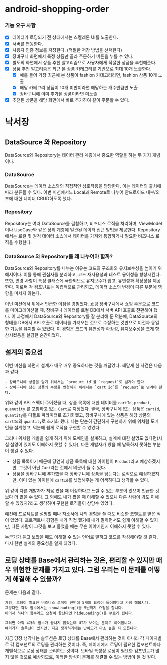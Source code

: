 # android-shopping-order

### 기능 요구 사항

- [x] 데이터가 로딩되기 전 상태에서는 스켈레톤 UI를 노출한다.
- [x] 서버를 연동한다.
- [x] 사용자 인증 정보를 저장한다. (적절한 저장 방법을 선택한다)
- [x] 장바구니 화면에서 특정 상품만 골라 주문하기 버튼을 누를 수 있다. 
- [x] 별도의 화면에서 상품 추천 알고리즘으로 사용자에게 적절한 상품을 추천해준다.
- [x] 상품 추천 알고리즘은 최근 본 상품 카테고리를 기반으로 최대 10개 노출한다. 
  - [x] 예를 들어 가장 최근에 본 상품이 fashion 카테고리라면, fashion 상품 10개 노출 
  - [x] 해당 카테고리 상품이 10개 미만이라면 해당하는 개수만큼만 노출 
  - [x] 장바구니에 이미 추가된 상품이라면 미노출 
- [x] 추천된 상품을 해당 화면에서 바로 추가하여 같이 주문할 수 있다.

# 낙서장

## DataSource 와 Repository
DataSource와 Repository는 데이터 관리 계층에서 중요한 역할을 하는 두 가지 개념이다.

### DataSource
DataSource는 데이터 소스와의 직접적인 상호작용을 담당한다. 이는 데이터의 출처에 따라 분류될 수 있다. 
이번 미션에서느 Local과 Remote로 나누어 안드로이드 내부/외부에 대한 데이터 CRUD하도록 했다.

### Repository
Repository는 여러 DataSource를 결합하고, 비즈니스 로직을 처리하며, ViewModel이나 UseCase와 같은 상위 계층에 일관된 데이터 접근 방법을 제공한다. 
Repository에서는 로컬 및 원격 데이터 소스에서 데이터를 가져와 통합하거나 필요한 비즈니스 로직을 수행한다.

### DataSource 와 Repository를 왜 나누어야 할까?
DataSource와 Repository를 나누는 이유는 코드의 구조화와 유지보수성을 높이기 위해서이다. 
이를 통해 관심사를 분리하고, 코드 재사용성과 테스트 용이성을 향상시킨다. 
또한, 변경 사항이 특정 클래스에 국한되므로 유지보수가 쉽고, 유연성과 확장성을 제공한다. 
이로써 각 컴포넌트는 독립적으로 관리되고, 데이터 소스의 변경이 다른 부분에 영향을 미치지 않는다.

이번 미션에서 위에서 언급한 이점을 경험했다.
쇼핑 장바구니에서 쇼핑 주문으로 코드를 마이그레이션할 때, 장바구니 데이터를 로컬 DB에서 서버 API 호출로 전환해야 했다. 
이 과정에서 DataSource와 Repository를 잘 분리해 둔 덕분에, DataSource의 형태를 DB에서 API 호출로 데이터를 가져오는 것으로 수정하는 것만으로 이전과 동일한 기능을 유지할 수 있었다. 
이 경험은 코드의 유연성과 확장성, 유지보수성을 크게 향상시켰음을 실감한 순간이었다.


## 설계의 중요성
이번 미션을 하면서 설계가 매우 매우 중요하다는 것을 깨달았다.
깨닫게 한 사건은 다음과 같다.
```
- 장바구니에 상품을 담기 위해서는 `product id`를 `request`로 넘겨야 한다.
- 장바구니에 담긴 상품의 수량을 변경하기 위해서는 `cart id`를 `request`로 넘겨야 한다.
```

위와 같이 API 스펙이 주어졌을 때, 상품 목록에 대한 데이터를 `cartId`, `product`, `quanutity` 를 포함하고 있는 `Cart`로 지정했다.
결국, 장바구니에 없는 상품은 `cartId`, `quantity`를 디폴트 파라미터로 초기화했고, 장바구니에 있는 상품은 해당 상품의 `cartId`와 `quantity`로 초기화 했다.
나는 단순히 간단하게 구현하기 위해 위처럼 도메인을 설계했고, 덕분에 쉽게 로직을 구현할 수 있었다.

그러나 위처럼 개발을 쉽게 하기 위해 도메인을 설계하고, 설계에 대한 설명도 없다면(사실 셜명이 있어도 이해하지 못할 수 있다), 다른 개발자가 봤을 때 납득하지 못하는 부분이 생길 수 있다.
- 상품 목록이기 때문에 당연히 상품 목록에 대한 아이템이 `Product`라고 예상하겠지만, 그것이 아닌 `Cart`라는 것에서 의문이 들 수 있다.
- 상품을 장바구니에 추가했을 때 장바구니에 상품을 담는다는 로직으로 예상하겠지만, 이미 있는 아이템에 `cartId`를 셋업해주는 게 어색하다고 생각할 수 있다.

위 같이 다른 개발자가 처음 봤을 때 이상하다고 느낄 수 있는 부분이 있으며 언급한 것보다 더 많을 수 있다.
그 외에도 내가 봤을 때 이해할 수 있으니 다른 사람이 봐도 이해할 수 있겠지?라고 생각하며 구현한 로직들이 상당수 있었다.

예전에 프로젝트를 설명할 때나 자소서에 나의 경험을 쓸 때도 비슷한 코멘트를 받은 적이 있었다.
프로젝트나 경험은 내가 직접 했기에 내가 말하면서도 쉽게 이해할 수 있지만, 다른 사람이 그것을 보고 들었을 때는 무슨 이야기인지 이해하지 못할 수 있다.

누군가가 듣고 보았을 때도 이해할 수 있는 언어로 말하고 코드를 작성해야할 것 같다.
다시 한번 설계의 중요성을 알게 되었다.


## 로딩 상태를 Base에서 관리하는 것은, 편리할 수 있지만 매우 위험한 문제를 가지고 있다. 그럼 우리는 이 문제를 어떻게 해결해 수 있을까?
문제는 다음과 같다.
```
가령, 로딩이 필요한 비즈니스 로직이 한번에 5개의 요청이 들어왔다고 가정 해봅시다.
그렇다면 각각 함수에서는 showLoading()을 5번까지 요청을 합니다.
이어서 하나의 함수라도 요청이 끝난다면 hideLoading()을 부르게 됩니다.

그러면 아직 4개의 함수가 끝나지 않았는데 UI가 보이는 문제로 이어집니다.
여러가지 솔루션이 있지만, 지금 생각하기에는 난이도가 다소 높을 지 모릅니다.
```

지금 당장 생각나는 솔루션은 로딩 상태를 Base에서 관리하는 것이 아니라 각 페이지별로 각 컴포넌트의 로딩을 관리하는 것이다.
즉, 페이지에서 로딩이 필요한 컴포넌트마다 개별적으로 로딩 상태를 관리하는 것이다. 
모바일 특성상 로딩이 필요한 컴포넌트가 많지 않을 것으로 예상되므로, 이러한 방식이 문제를 해결할 수 있는 방법이 될 것 같다.
